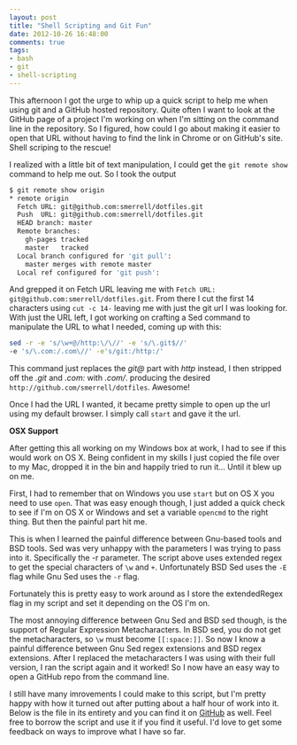 ```yaml
---
layout: post
title: "Shell Scripting and Git Fun"
date: 2012-10-26 16:48:00
comments: true
tags:
- bash
- git
- shell-scripting
---
```


This afternoon I got the urge to whip up a quick script to help me when using
git and a GitHub hosted repository. Quite often I want to look at the GitHub
page of a project I'm working on when I'm sitting on the command line in the
repository. So I figured, how could I go about making it easier to open that URL
without having to find the link in Chrome or on GitHub's site. Shell scriping to
the rescue!

I realized with a little bit of text manipulation, I could get the `git remote
show` command to help me out. So I took the output

```bash
$ git remote show origin
* remote origin
  Fetch URL: git@github.com:smerrell/dotfiles.git
  Push  URL: git@github.com:smerrell/dotfiles.git
  HEAD branch: master
  Remote branches:
    gh-pages tracked
    master   tracked
  Local branch configured for 'git pull':
    master merges with remote master
  Local ref configured for 'git push':
```

And grepped it on Fetch URL leaving me with `Fetch URL:
git@github.com:smerrell/dotfiles.git`. From there I cut the first 14 characters
using `cut -c 14-` leaving me with just the git url I was looking for. With just
the URL left, I got working on crafting a Sed command to manipulate the URL to
what I needed, coming up with this:

```bash
sed -r -e 's/\w+@/http:\/\//' -e 's/\.git$//'
-e 's/\.com:/.com\//' -e's/git:/http:/'
```

This command just replaces the *git@* part with *http* instead, I then stripped
off the *.git* and *.com:* with *.com/*. producing the desired
`http://github.com/smerrell/dotfiles`. Awesome!

Once I had the URL I wanted, it became pretty simple to open up the url using my
default browser. I simply call `start` and gave it the url.

**OSX Support**

After getting this all working on my Windows box at work, I had to see if this
would work on OS X. Being confident in my skills I just copied the file over to
my Mac, dropped it in the bin and happily tried to run it... Until it blew up on
me.

First, I had to remember that on Windows you use `start` but on OS X you need to
use `open`. That was easy enough though, I just added a quick check to see if
I'm on OS X or Windows and set a variable `opencmd` to the right thing. But then
the painful part hit me.

This is when I learned the painful difference between Gnu-based tools and BSD
tools. Sed was very unhappy with the parameters I was trying to pass into it.
Specifically the -r parameter. The script above uses extended regex to get the
special characters of `\w` and `+`. Unfortunately BSD Sed uses the `-E` flag while Gnu
Sed uses the `-r` flag.

Fortunately this is pretty easy to work around as I store the extendedRegex flag
in my script and set it depending on the OS I'm on.

The most annoying difference between Gnu Sed and BSD sed though, is the support
of Regular Expression Metacharacters. In BSD sed, you do not get the
metacharacters, so `\w` must become `[[:space:]]`. So now I know a painful
difference between Gnu Sed regex extensions and BSD regex extensions. After I
replaced the metacharacters I was using with their full version, I ran the
script again and it worked! So I now have an easy way to open a GitHub repo from
the command line.

I still have many imrovements I could make to this script, but I'm pretty happy
with how it turned out after putting about a half hour of work into it. Below is
the file in its entirety and you can find it on
[GitHub](https://github.com/smerrell/dotfiles/blob/master/bin/view-remote) as
well. Feel free to borrow the script and use it if you find it useful. I'd love
to get some feedback on ways to improve what I have so far.
